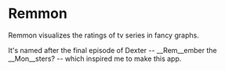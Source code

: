 # Remmon

Remmon visualizes the ratings of tv series in fancy graphs.

It's named after the final episode of Dexter -- __Rem__ember the __Mon__sters? -- which inspired me to make this app.